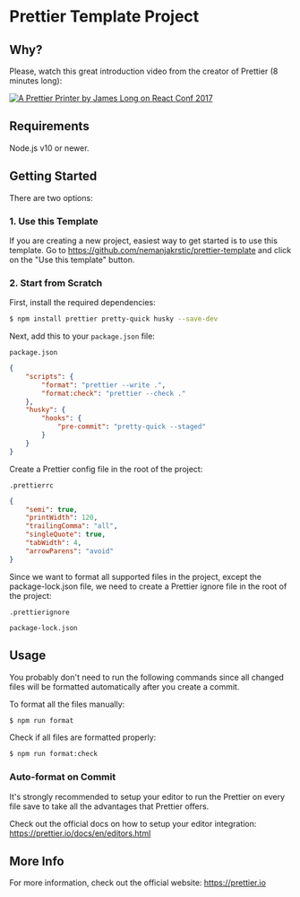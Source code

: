 # Prettier Template Project

## Why?

Please, watch this great introduction video from the creator of Prettier (8 minutes long):

[![A Prettier Printer by James Long on React Conf 2017](https://prettier.io/docs/assets/youtube-cover/a-prettier-printer-by-james-long-on-react-conf-2017.png)](https://www.youtube.com/watch?v=hkfBvpEfWdA)

## Requirements

Node.js v10 or newer.

## Getting Started

There are two options:

### 1. Use this Template

If you are creating a new project, easiest way to get started is to use this template. Go to https://github.com/nemanjakrstic/prettier-template and click on the "Use this template" button.

### 2. Start from Scratch

First, install the required dependencies:

```bash
$ npm install prettier pretty-quick husky --save-dev
```

Next, add this to your `package.json` file:

`package.json`

```json
{
    "scripts": {
        "format": "prettier --write .",
        "format:check": "prettier --check ."
    },
    "husky": {
        "hooks": {
            "pre-commit": "pretty-quick --staged"
        }
    }
}
```

Create a Prettier config file in the root of the project:

`.prettierrc`

```json
{
    "semi": true,
    "printWidth": 120,
    "trailingComma": "all",
    "singleQuote": true,
    "tabWidth": 4,
    "arrowParens": "avoid"
}
```

Since we want to format all supported files in the project, except the package-lock.json file, we need to create a Prettier ignore file in the root of the project:

`.prettierignore`

```
package-lock.json
```

## Usage

You probably don't need to run the following commands since all changed files will be formatted automatically after you create a commit.

To format all the files manually:

```bash
$ npm run format
```

Check if all files are formatted properly:

```bash
$ npm run format:check
```

### Auto-format on Commit

It's strongly recommended to setup your editor to run the Prettier on every file save to take all the advantages that Prettier offers.

Check out the official docs on how to setup your editor integration: https://prettier.io/docs/en/editors.html

## More Info

For more information, check out the official website: https://prettier.io
